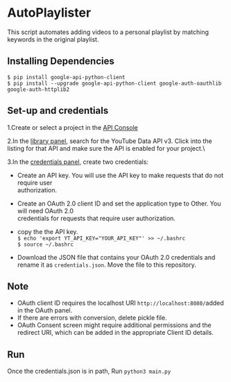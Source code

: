 # AutoPlaylister
This script automates adding videos to a personal playlist by matching keywords in the original playlist.

## Installing Dependencies
`$ pip install google-api-python-client` \
`$ pip install --upgrade google-api-python-client google-auth-oauthlib google-auth-httplib2`

## Set-up and credentials
1.Create or select a project in the [API Console](https://console.cloud.google.com/) 

2.In the [library panel](https://console.developers.google.com/apis/library), search for the YouTube Data 
API v3. Click into the listing for that API and make sure the API is enabled for your project.\

3.In the [credentials panel](https://console.developers.google.com/apis/credentials), create two credentials:

  * Create an API key. You will use the API key to make requests that do not require user     
  authorization.

  * Create an OAuth 2.0 client ID and set the application type to Other. You will need OAuth 2.0       
  credentials for requests that require user authorization.
  
  * copy the the API key.\
  `$ echo 'export YT_API_KEY="YOUR_API_KEY"' >> ~/.bashrc ` \
  `$ source ~/.bashrc`

  * Download the JSON file that contains your OAuth 2.0 credentials and rename it as `credentials.json`.
  Move the file to this repository.

## Note
  * OAuth client ID requires the localhost URI `http://localhost:8080/`added in the OAuth panel.
  * If there are errors with conversion, delete pickle file. 
  * OAuth Consent screen might require additional permissions and the redirect URI, which can be added in the appropriate Client ID
   details.

## Run 

Once the credentials.json is in path, Run `python3 main.py`

  

